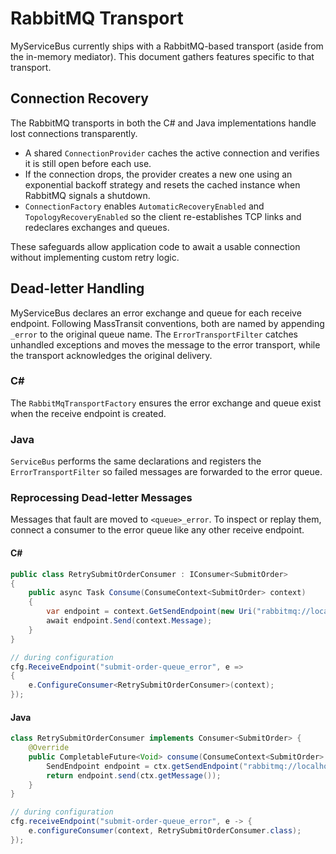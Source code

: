 # RabbitMQ Transport

MyServiceBus currently ships with a RabbitMQ-based transport (aside from the in-memory mediator). This document gathers features specific to that transport.

## Connection Recovery

The RabbitMQ transports in both the C# and Java implementations handle lost connections transparently.

- A shared `ConnectionProvider` caches the active connection and verifies it is still open before each use.
- If the connection drops, the provider creates a new one using an exponential backoff strategy and resets the cached instance when RabbitMQ signals a shutdown.
- `ConnectionFactory` enables `AutomaticRecoveryEnabled` and `TopologyRecoveryEnabled` so the client re-establishes TCP links and redeclares exchanges and queues.

These safeguards allow application code to await a usable connection without implementing custom retry logic.

## Dead-letter Handling

MyServiceBus declares an error exchange and queue for each receive endpoint. Following MassTransit conventions, both are named by appending `_error` to the original queue name. The `ErrorTransportFilter` catches unhandled exceptions and moves the message to the error transport, while the transport acknowledges the original delivery.

### C#
The `RabbitMqTransportFactory` ensures the error exchange and queue exist when the receive endpoint is created.

### Java
`ServiceBus` performs the same declarations and registers the `ErrorTransportFilter` so failed messages are forwarded to the error queue.

### Reprocessing Dead-letter Messages

Messages that fault are moved to `<queue>_error`. To inspect or replay them, connect a consumer to the error queue like any other receive endpoint.

#### C#
```csharp
public class RetrySubmitOrderConsumer : IConsumer<SubmitOrder>
{
    public async Task Consume(ConsumeContext<SubmitOrder> context)
    {
        var endpoint = context.GetSendEndpoint(new Uri("rabbitmq://localhost/submit-order-queue"));
        await endpoint.Send(context.Message);
    }
}

// during configuration
cfg.ReceiveEndpoint("submit-order-queue_error", e =>
{
    e.ConfigureConsumer<RetrySubmitOrderConsumer>(context);
});
```

#### Java
```java
class RetrySubmitOrderConsumer implements Consumer<SubmitOrder> {
    @Override
    public CompletableFuture<Void> consume(ConsumeContext<SubmitOrder> ctx) {
        SendEndpoint endpoint = ctx.getSendEndpoint("rabbitmq://localhost/submit-order-queue");
        return endpoint.send(ctx.getMessage());
    }
}

// during configuration
cfg.receiveEndpoint("submit-order-queue_error", e -> {
    e.configureConsumer(context, RetrySubmitOrderConsumer.class);
});
```

